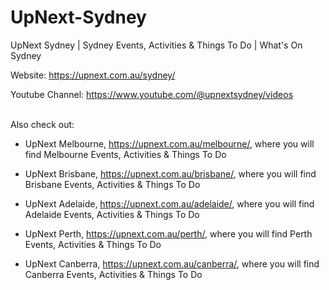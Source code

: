 # UpNext-Sydney

UpNext Sydney | Sydney Events, Activities &amp; Things To Do | What's On Sydney

Website: https://upnext.com.au/sydney/

Youtube Channel: https://www.youtube.com/@upnextsydney/videos
&nbsp;  
&nbsp;

Also check out:

- UpNext Melbourne, https://upnext.com.au/melbourne/, where you will find Melbourne Events, Activities & Things To Do

- UpNext Brisbane, https://upnext.com.au/brisbane/, where you will find Brisbane Events, Activities & Things To Do

- UpNext Adelaide, https://upnext.com.au/adelaide/, where you will find Adelaide Events, Activities & Things To Do

- UpNext Perth, https://upnext.com.au/perth/, where you will find Perth Events, Activities & Things To Do

- UpNext Canberra, https://upnext.com.au/canberra/, where you will find Canberra Events, Activities & Things To Do
